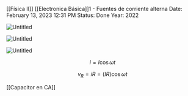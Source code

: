 [[Física II]] [[Electronica Básica]]1 - Fuentes de corriente alterna
Date: February 13, 2023 12:31 PM
Status: Done
Year: 2022

![Untitled](Images/Resistores%20en%20CA/Untitled.png)

![Untitled](Images/Resistores%20en%20CA/Untitled%201.png)

![Untitled](Images/Resistores%20en%20CA/Untitled%202.png)

$$
i=I\cos\omega t
$$

$$
v_R=iR=(IR)\cos\omega t
$$

[[Capacitor en CA]]